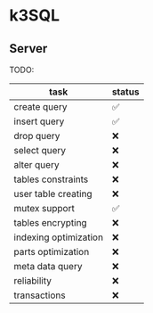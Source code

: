 # k3SQL

## Server

TODO:

| task                  | status |
|-----------------------|--------|
| create query          | ✅      |
| insert query          | ✅      |
| drop query            | ❌      |
| select query          | ❌      |
| alter query           | ❌      |
| tables constraints    | ❌      |
| user table creating   | ❌      |
| mutex support         | ✅      |
| tables encrypting     | ❌      |
| indexing optimization | ❌      |
| parts optimization    | ❌      |
| meta data query       | ❌      |
| reliability           | ❌      |
| transactions          | ❌      |
